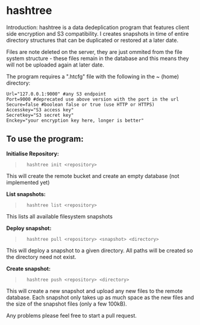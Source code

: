 # hashtree
Introduction:
hashtree is a data dedeplication program that features client side encryption and S3 compatibility. I creates snapshots in time
of entire directory structures that can be duplicated or restored at a later date.

Files are note deleted on the server, they are just ommited from the file system structure - these files remain in the database and 
this means they will not be uploaded again at later date.

The program requires a ".htcfg" file with the following in the ~ (home) directory:
```
Url="127.0.0.1:9000" #any S3 endpoint
Port=9000 #deprecated use above version with the port in the url
Secure=false #boolean false or true (use HTTP or HTTPS)
Accesskey="S3 access key"
Secretkey="S3 secret key"
Enckey="your encryption key here, longer is better"
```
## To use the program:

**Initialise Repository:**
>		hashtree init <repository> 
    
This will create the remote bucket and create an empty database (not implemented yet)

**List snapshots:**
>		hashtree list <repository>
    
This lists all available filesystem snapshots

**Deploy snapshot:**
>		hashtree pull <repository> <snapshot> <directory>

This will deploy a snapshot to a given directory. All paths will be created so the directory need not exist.

**Create snapshot:**
>		hashtree push <repository> <directory> 

This will create a new snapshot and upload any new files to the remote database. Each snapshot only takes up as much space as 
the new files and the size of the snapshot files (only a few 100kB).

Any problems please feel free to start a pull request. 

